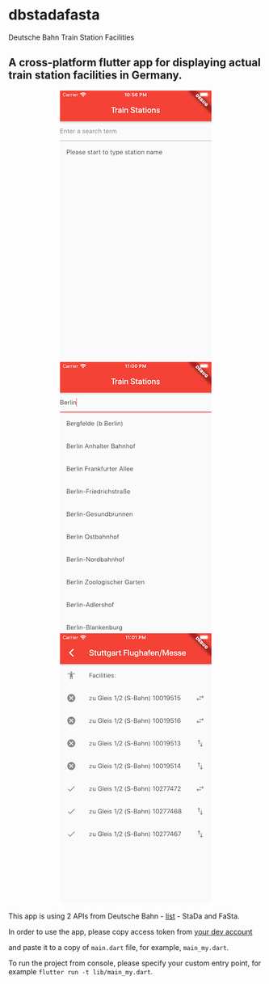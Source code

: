 # dbstadafasta

Deutsche Bahn Train Station Facilities

## A cross-platform flutter app for displaying actual train station facilities in Germany.

<p align="center">
  <img width="300" height="534" src="docs/Screen1.png">
  <img width="300" height="534" src="docs/Screen2.png">
  <img width="300" height="534" src="docs/Screen3.png">
</p>

This app is using 2 APIs from Deutsche Bahn -
[list](https://developer.deutschebahn.com/store/apis/list) - StaDa and FaSta.

In order to use the app, please copy access token from
[your dev account](https://developer.deutschebahn.com/store/site/pages/subscriptions.jag)

and paste it to a copy of `main.dart` file, for example, `main_my.dart`.

To run the project from console, please specify your custom entry point,
for example `flutter run -t lib/main_my.dart`.
